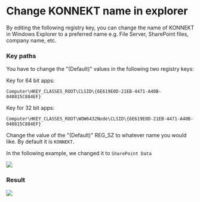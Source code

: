 # Change KONNEKT name in explorer

By editing the following registry key, you can change the name of KONNEKT in Windows Explorer to a preferred name e.g. File Server, SharePoint files, company name, etc.

### **Key paths**

You have to change the "(Default)" values in the following two registry keys:

Key for 64 bit apps:

```
Computer\HKEY_CLASSES_ROOT\CLSID\{6E619E0D-21EB-4471-A40B-040815C884EF}
```

Key for 32 bit apps:

```
Computer\HKEY_CLASSES_ROOT\WOW6432Node\CLSID\{6E619E0D-21EB-4471-A40B-040815C884EF}
```

Change the value of the "(Default)" REG\_SZ to whatever name you would like. By default it is `KONNEKT`.

In the following example, we changed it to `SharePoint Data`

![](<../../.gitbook/assets/2021-10-22 12\_50\_06-Window.png>)

### **Result**

![](<../../.gitbook/assets/2021-10-25 11\_07\_36-Windows Sandbox.png>)
